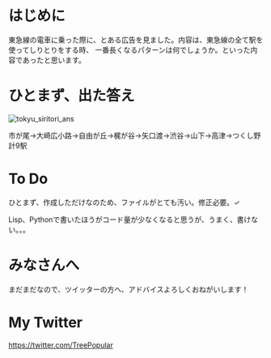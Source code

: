 # はじめに
東急線の電車に乗った際に、とある広告を見ました。内容は、東急線の全て駅を使ってしりとりをする時、
一番長くなるパターンは何でしょうか。といった内容であったと思います。

# ひとまず、出た答え
![tokyu_siritori_ans](https://user-images.githubusercontent.com/79234472/172540813-5b32cec9-b877-425b-9267-b4abaf595b50.png)

市が尾→大崎広小路→自由が丘→梶が谷→矢口渡→渋谷→山下→高津→つくし野  
計9駅

# To Do
ひとまず、作成しただけなのため、ファイルがとても汚い。修正必要。✓

Lisp、Pythonで書いたほうがコード量が少なくなると思うが、うまく、書けない。。。

# みなさんへ
まだまだなので、ツイッターの方へ、アドバイスよろしくおねがいします！

# My Twitter
https://twitter.com/TreePopular
